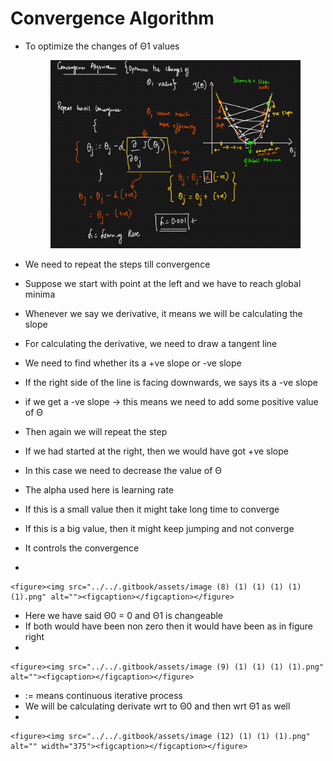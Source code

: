# Convergence Algorithm

*   To optimize the changes of Θ1 values

    <figure><img src="../../.gitbook/assets/image (7) (1) (1) (1) (1) (1).png" alt=""><figcaption></figcaption></figure>
* &#x20;We need to repeat the steps till convergence
* Suppose we start with point at the left and we have to reach global minima
* Whenever we say we derivative, it means we will be calculating the slope
* For calculating the derivative, we need to draw a tangent line
* We need to find whether its a +ve slope or -ve slope
* If the right side of the line is facing downwards, we says its a -ve slope
* if we get a -ve slope -> this means we need to add some positive value of Θ
* Then again we will repeat the step
* If we had started at the right, then we would have got +ve slope
* In this case we need to decrease the value of Θ
* The alpha used here is learning rate
* If this is a small value then it might take long time to converge
* If this is a big value, then it might keep jumping and not converge
* It controls the convergence
*

    <figure><img src="../../.gitbook/assets/image (8) (1) (1) (1) (1) (1).png" alt=""><figcaption></figcaption></figure>
* Here we have said Θ0 = 0 and Θ1 is changeable
* If both would have been non zero then it would have been as in figure right
*

    <figure><img src="../../.gitbook/assets/image (9) (1) (1) (1) (1).png" alt=""><figcaption></figcaption></figure>
* := means continuous iterative process
* We will be calculating derivate wrt to Θ0 and then wrt Θ1 as well&#x20;
*

    <figure><img src="../../.gitbook/assets/image (12) (1) (1) (1).png" alt="" width="375"><figcaption></figcaption></figure>
